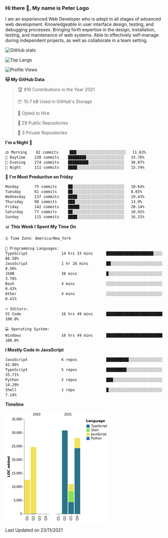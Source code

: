 ### Hi there 👋, My name is Peter Logo

I am an experienced Web Developer who is adept in all stages of advanced web development. Knowledgeable in user interface design, 
testing, and debugging processes. Bringing forth expertise in the design, installation, testing, and maintenance of web systems. 
Able to effectively self-manage during independent projects, as well as collaborate in a team setting.

![GitHub stats](https://github-readme-stats.vercel.app/api?username=peterlogo&show_icons=true&count_private=true&theme=dark)

![Top Langs](https://github-readme-stats.vercel.app/api/top-langs/?username=peterlogo&theme=dark&layout=compact&langs_count=8)

<!--START_SECTION:waka-->
![Profile Views](http://img.shields.io/badge/Profile%20Views-0-blue)

**🐱 My GitHub Data** 

> 🏆 819 Contributions in the Year 2021
 > 
> 📦 10.7 kB Used in GitHub's Storage 
 > 
> 💼 Opted to Hire
 > 
> 📜 29 Public Repositories 
 > 
> 🔑 3 Private Repositories  
 > 
**I'm a Night 🦉** 

```text
🌞 Morning    82 commits     ███░░░░░░░░░░░░░░░░░░░░░░   11.63% 
🌆 Daytime    238 commits    ████████░░░░░░░░░░░░░░░░░   33.76% 
🌃 Evening    274 commits    █████████░░░░░░░░░░░░░░░░   38.87% 
🌙 Night      111 commits    ████░░░░░░░░░░░░░░░░░░░░░   15.74%

```
📅 **I'm Most Productive on Friday** 

```text
Monday       75 commits     ██░░░░░░░░░░░░░░░░░░░░░░░   10.64% 
Tuesday      61 commits     ██░░░░░░░░░░░░░░░░░░░░░░░   8.65% 
Wednesday    137 commits    ████░░░░░░░░░░░░░░░░░░░░░   19.43% 
Thursday     98 commits     ███░░░░░░░░░░░░░░░░░░░░░░   13.9% 
Friday       142 commits    █████░░░░░░░░░░░░░░░░░░░░   20.14% 
Saturday     77 commits     ██░░░░░░░░░░░░░░░░░░░░░░░   10.92% 
Sunday       115 commits    ████░░░░░░░░░░░░░░░░░░░░░   16.31%

```


📊 **This Week I Spent My Time On** 

```text
⌚︎ Time Zone: America/New_York

💬 Programming Languages: 
TypeScript               14 hrs 33 mins      █████████████████████░░░░   86.58% 
JavaScript               1 hr 26 mins        ██░░░░░░░░░░░░░░░░░░░░░░░   8.56% 
JSON                     38 mins             █░░░░░░░░░░░░░░░░░░░░░░░░   3.78% 
Bash                     4 mins              ░░░░░░░░░░░░░░░░░░░░░░░░░   0.43% 
Other                    4 mins              ░░░░░░░░░░░░░░░░░░░░░░░░░   0.41%

🔥 Editors: 
VS Code                  16 hrs 49 mins      █████████████████████████   100.0%

💻 Operating System: 
Windows                  16 hrs 49 mins      █████████████████████████   100.0%

```

**I Mostly Code in JavaScript** 

```text
JavaScript               6 repos             ██████████░░░░░░░░░░░░░░░   42.86% 
TypeScript               5 repos             █████████░░░░░░░░░░░░░░░░   35.71% 
Python                   2 repos             ███░░░░░░░░░░░░░░░░░░░░░░   14.29% 
Shell                    1 repo              █░░░░░░░░░░░░░░░░░░░░░░░░   7.14%

```


**Timeline**

![Chart not found](https://raw.githubusercontent.com/peterlogo/peterlogo/main/charts/bar_graph.png) 


 Last Updated on 23/11/2021
<!--END_SECTION:waka-->


